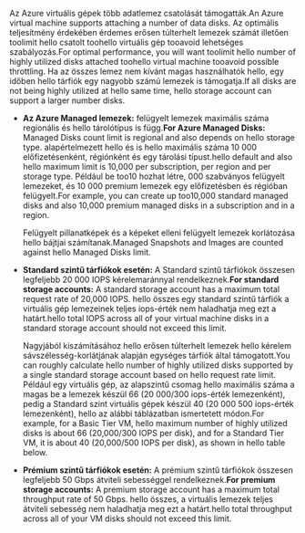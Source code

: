 <span data-ttu-id="e8ecc-101">Az Azure virtuális gépek több adatlemez csatolását támogatták.</span><span class="sxs-lookup"><span data-stu-id="e8ecc-101">An Azure virtual machine supports attaching a number of data disks.</span></span> <span data-ttu-id="e8ecc-102">Az optimális teljesítmény érdekében érdemes erősen túlterhelt lemezek számát illetően toolimit hello csatolt toohello virtuális gép tooavoid lehetséges szabályozás.</span><span class="sxs-lookup"><span data-stu-id="e8ecc-102">For optimal performance, you will want toolimit hello number of highly utilized disks attached toohello virtual machine tooavoid possible throttling.</span></span> <span data-ttu-id="e8ecc-103">Ha az összes lemez nem kívánt magas használhatók hello, egy időben hello tárfiók egy nagyobb számú lemezek is támogatja.</span><span class="sxs-lookup"><span data-stu-id="e8ecc-103">If all disks are not being highly utilized at hello same time, hello storage account can support a larger number disks.</span></span>

* <span data-ttu-id="e8ecc-104">**Az Azure Managed lemezek:** felügyelt lemezek maximális száma regionális és hello tárolótípus is függ.</span><span class="sxs-lookup"><span data-stu-id="e8ecc-104">**For Azure Managed Disks:** Managed Disks count limit is regional and also depends on hello storage type.</span></span> <span data-ttu-id="e8ecc-105">alapértelmezett hello és is hello maximális száma 10 000 előfizetésenként, régiónként és egy tárolási típust.</span><span class="sxs-lookup"><span data-stu-id="e8ecc-105">hello default and also hello maximum limit is 10,000 per subscription, per region and per storage type.</span></span> <span data-ttu-id="e8ecc-106">Például be too10 hozhat létre, 000 szabványos felügyelt lemezeket, és 10 000 premium lemezek egy előfizetésben és régióban felügyelt.</span><span class="sxs-lookup"><span data-stu-id="e8ecc-106">For example, you can create up too10,000 standard managed disks and also 10,000 premium managed disks in a subscription and in a region.</span></span> 

    <span data-ttu-id="e8ecc-107">Felügyelt pillanatképek és a képeket elleni felügyelt lemezek korlátozása hello bájtjai számítanak.</span><span class="sxs-lookup"><span data-stu-id="e8ecc-107">Managed Snapshots and Images are counted against hello Managed Disks limit.</span></span>

* <span data-ttu-id="e8ecc-108">**Standard szintű tárfiókok esetén:** A Standard szintű tárfiókok összesen legfeljebb 20 000 IOPS kérelemaránnyal rendelkeznek.</span><span class="sxs-lookup"><span data-stu-id="e8ecc-108">**For standard storage accounts:** A standard storage account has a maximum total request rate of 20,000 IOPS.</span></span> <span data-ttu-id="e8ecc-109">hello összes egy standard szintű tárfiók a virtuális gép lemezeinek teljes iops-érték nem haladhatja meg ezt a határt.</span><span class="sxs-lookup"><span data-stu-id="e8ecc-109">hello total IOPS across all of your virtual machine disks in a standard storage account should not exceed this limit.</span></span>
  
    <span data-ttu-id="e8ecc-110">Nagyjából kiszámításához hello erősen túlterhelt lemezek hello kérelem sávszélesség-korlátjának alapján egységes tárfiók által támogatott.</span><span class="sxs-lookup"><span data-stu-id="e8ecc-110">You can roughly calculate hello number of highly utilized disks supported by a single standard storage account based on hello request rate limit.</span></span> <span data-ttu-id="e8ecc-111">Például egy virtuális gép, az alapszintű csomag hello maximális száma a magas be a lemezek készül 66 (20 000/300 iops-érték lemezenként), pedig a Standard szint virtuális gépek készül 40 (20 000 500 iops-érték lemezenként), hello az alábbi táblázatban ismertetett módon.</span><span class="sxs-lookup"><span data-stu-id="e8ecc-111">For example, for a Basic Tier VM, hello maximum number of highly utilized disks is about 66 (20,000/300 IOPS per disk), and for a Standard Tier VM, it is about 40 (20,000/500 IOPS per disk), as shown in hello table below.</span></span> 
* <span data-ttu-id="e8ecc-112">**Prémium szintű tárfiókok esetén:** A prémium szintű tárfiókok összesen legfeljebb 50 Gbps átviteli sebességgel rendelkeznek.</span><span class="sxs-lookup"><span data-stu-id="e8ecc-112">**For premium storage accounts:** A premium storage account has a maximum total throughput rate of 50 Gbps.</span></span> <span data-ttu-id="e8ecc-113">hello összes, a virtuális lemezek teljes átviteli sebesség nem haladhatja meg ezt a határt.</span><span class="sxs-lookup"><span data-stu-id="e8ecc-113">hello total throughput across all of your VM disks should not exceed this limit.</span></span>

